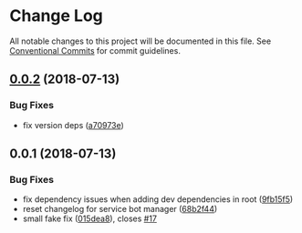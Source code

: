 # Change Log

All notable changes to this project will be documented in this file.
See [Conventional Commits](https://conventionalcommits.org) for commit guidelines.

<a name="0.0.2"></a>
## [0.0.2](https://github.com/overmindbots/service-bot-manager/compare/v0.0.1...v0.0.2) (2018-07-13)


### Bug Fixes

* fix version deps ([a70973e](https://github.com/overmindbots/service-bot-manager/commit/a70973e))




<a name="0.0.1"></a>
## 0.0.1 (2018-07-13)


### Bug Fixes

* fix dependency issues when adding dev dependencies in root ([9fb15f5](https://github.com/overmindbots/service-bot-manager/commit/9fb15f5))
* reset changelog for service bot manager ([68b2f44](https://github.com/overmindbots/service-bot-manager/commit/68b2f44))
* small fake fix ([015dea8](https://github.com/overmindbots/service-bot-manager/commit/015dea8)), closes [#17](https://github.com/overmindbots/service-bot-manager/issues/17)
